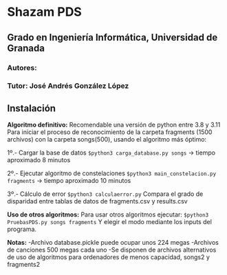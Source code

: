 # Shazam PDS
## Grado en Ingeniería Informática, Universidad de Granada
### Autores: 
### Tutor: José Andrés González López

## Instalación
**Algoritmo definitivo:**
Recomendable una versión de python entre 3.8 y 3.11
Para iniciar el proceso de reconocimiento de la carpeta fragments (1500 archivos) con la carpeta songs(500), usando el algoritmo más óptimo:

1º.- Cargar la base de datos
`$python3 carga_database.py songs` -> tiempo aproximado 8 minutos

2º.- Ejecutar algoritmo de constelaciones
`$python3 main_constelacion.py fragments` -> tiempo aproximado 10 minutos

3º.- Cálculo de error
`$python3 calculaerror.py` Compara el grado de disparidad entre tablas de datos de fragments.csv y results.csv


**Uso de otros algoritmos:**
Para usar otros algoritmos ejecutar:
`$python3 PruebasPDS.py songs fragments`
Y elegir el modo mediante los inputs del programa.


**Notas:**
-Archivo database.pickle puede ocupar unos 224 megas
-Archivos de canciones 500 megas cada uno
-Se disponen de archivos alternativos de uso de algoritmos para ordenadores de menos capacidad, songs2 y fragments2
